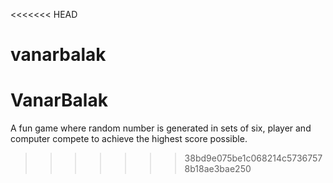 <<<<<<< HEAD
# vanarbalak

# VanarBalak
A fun game where random number is generated in sets of six, player and computer compete to achieve the highest score possible.

>>>>>>> 38bd9e075be1c068214c57367578b18ae3bae250

